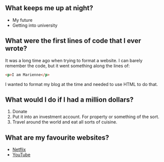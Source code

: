 ## What keeps me up at night?
- My future
- Getting into university

## What were the first lines of code that I ever wrote?
It was a long time ago when trying to format a website. I can barely remember the code, but it went something along the lines of:
```HTML
<p>I am Marienne</p>
```
I wanted to format my blog at the time and needed to use HTML to do that. 

## What would I do if I had a million dollars?
1. Donate
1. Put it into an investment account. For property or something of the sort. 
1. Travel around the world and eat all sorts of cuisine. 

## What are my favourite websites?
- [Netflix](http://netflix.com)
- [YouTube](http://YouTube.com)